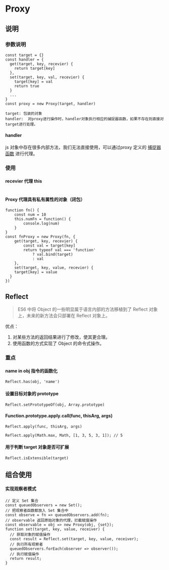 # Proxy
## 说明
### 参数说明
```
const target = {}
const handler = {
  get(target, key, recevier) {
    return target[key]
  },
  set(target, key, val, recevier) {
    target[key] = val
    return true
  }
  ...
}
const proxy = new Proxy(target, handler)

target: 包装的对象
handler:  对proxy进行操作时，handler对象执行相应的捕捉器函数，如果不存在则直接对target进行处理。
```
#### handler
js 对象中存在很多内部方法，我们无法直接使用，可以通过proxy 定义的 [捕捉器函数](https://developer.mozilla.org/en-US/docs/Web/JavaScript/Reference/Global_Objects/Proxy/Proxy#handler_functions) 进行代理。

### 使用
#### recevier 代理 this
```

```
#### Proxy 代理具有私有属性的对象（闭包）
```
function fn() {
    const num = 10
    this.numFn = function() {
        console.log(num)
    }
}
const fnProxy = new Proxy(fn, {
    get(target, key, recevier) {
        const val = target[key]
        return typeof val === 'function'
            ? val.bind(target)
            : val
    },
    set(target, key, value, recevier) {
    target[key] = value
  }
})
```

## Reflect
> ES6 中将 Object 的一些明显属于语言内部的方法移植到了 Reflect 对象上，未来的新方法会只部署在 Reflect 对象上。

优点：
1. 对某些方法的返回结果进行了修改，使其更合理。
2. 使用函数的方式实现了 Object 的命令式操作。

### 重点
#### name in obj 指令的函数化
`` Reflect.has(obj, 'name') ``
#### 设置目标对象的 prototype
``Reflect.setPrototypeOf(obj, Array.prototype)``
#### Function.prototype.apply.call(func, thisArg, args) 
``Reflect.apply(func, thisArg, args)``
```
Reflect.apply(Math.max, Math, [1, 3, 5, 3, 1]); // 5
```

#### 用于判断 target 对象是否可扩展
``Reflect.isExtensible(target)``

## 组合使用
#### 实现观察者模式
```
// 定义 Set 集合
const queuedObservers = new Set();
// 把观察者函数都放入 Set 集合中
const observe = fn => queuedObservers.add(fn);
// observable 返回原始对象的代理，拦截赋值操作
const observable = obj => new Proxy(obj, {set});
function set(target, key, value, receiver) {
  // 获取对象的赋值操作
  const result = Reflect.set(target, key, value, receiver);
  // 执行所有观察者
  queuedObservers.forEach(observer => observer());
  // 执行赋值操作
  return result;
}
```
